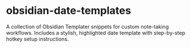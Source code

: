 # obsidian-date-templates
A collection of Obsidian Templater snippets for custom note-taking workflows. Includes a stylish, highlighted date template with step-by-step hotkey setup instructions.

